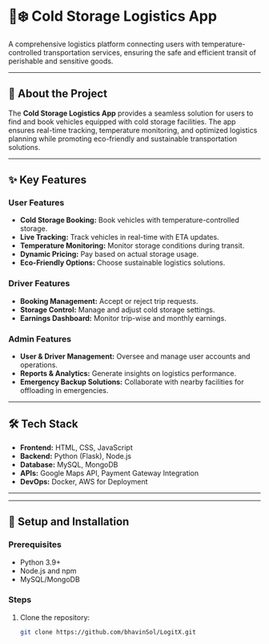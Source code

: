 
# 🚛❄️ Cold Storage Logistics App  

A comprehensive logistics platform connecting users with temperature-controlled transportation services, ensuring the safe and efficient transit of perishable and sensitive goods.  

---



## 📖 **About the Project**  
The **Cold Storage Logistics App** provides a seamless solution for users to find and book vehicles equipped with cold storage facilities. The app ensures real-time tracking, temperature monitoring, and optimized logistics planning while promoting eco-friendly and sustainable transportation solutions.  

---

## ✨ **Key Features**  
### User Features  
- **Cold Storage Booking:** Book vehicles with temperature-controlled storage.  
- **Live Tracking:** Track vehicles in real-time with ETA updates.  
- **Temperature Monitoring:** Monitor storage conditions during transit.  
- **Dynamic Pricing:** Pay based on actual storage usage.  
- **Eco-Friendly Options:** Choose sustainable logistics solutions.  

### Driver Features  
- **Booking Management:** Accept or reject trip requests.  
- **Storage Control:** Manage and adjust cold storage settings.  
- **Earnings Dashboard:** Monitor trip-wise and monthly earnings.  

### Admin Features  
- **User & Driver Management:** Oversee and manage user accounts and operations.  
- **Reports & Analytics:** Generate insights on logistics performance.  
- **Emergency Backup Solutions:** Collaborate with nearby facilities for offloading in emergencies.  

---

## 🛠️ **Tech Stack**  
- **Frontend:** HTML, CSS, JavaScript  
- **Backend:** Python (Flask), Node.js  
- **Database:** MySQL, MongoDB  
- **APIs:** Google Maps API, Payment Gateway Integration  
- **DevOps:** Docker, AWS for Deployment  

---


---

## 🚀 **Setup and Installation**  

### Prerequisites  
- Python 3.9+  
- Node.js and npm  
- MySQL/MongoDB  

### Steps  
1. Clone the repository:  
   ```bash  
   git clone https://github.com/bhavinSol/LogitX.git  
